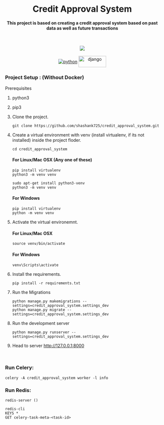 <h1 align="center">Credit Approval System</h1>
<h4 align="center">This project is based on creating a credit approval system based on past data as well as future transactions</h4>

<br>
<p align="center">
<img src="https://badges.frapsoft.com/os/v1/open-source.svg?v=103"/> <br><br>
<a href="https://www.python.org/" target="blank"><img align="center" src="http://ForTheBadge.com/images/badges/made-with-python.svg" alt="python"/></a>
<a href="https://www.djangoproject.com/" target="blank"><img align="center" src="https://img.shields.io/badge/Django-092E20?style=for-the-badge&logo=django&logoColor=white" alt="django" height="37" width="90"/></a>
</p>

### Project Setup : (Without Docker)

Prerequisites
1. python3
2. pip3


3. Clone the project.

    ```shell
    git clone https://github.com/shashank725/credit_approval_system.git
    ```
    

4. Create a virtual environment with venv (install virtualenv, if its not installed) inside the project floder.
  
    ```shell
    cd credit_approval_system
    ```
  
   #### For Linux/Mac OSX (Any one of these)
    ```shell
    pip install virtualenv
    python3 -m venv venv
    ```
    ```
    sudo apt-get install python3-venv
    python3 -m venv venv
    ```
  
   #### For Windows
    ```shell
    pip install virtualenv
    python -m venv venv
    ```


5. Activate the virtual environemnt.

    #### For Linux/Mac OSX
    ```shell
    source venv/bin/activate
    ```

    #### For Windows
    ```shell
    venv\Scripts\activate
    ```
   
6. Install the requirements.

    ```shell
    pip install -r requirements.txt
    ```
 
7. Run the Migrations

    ```shell
    python manage.py makemigrations --settings=credit_approval_system.settings_dev
    python manage.py migrate --settings=credit_approval_system.settings_dev
    ```

8. Run the development server

    ```
    python manage.py runserver --settings=credit_approval_system.settings_dev
    ```
9. Head to server http://127.0.0.1:8000

<br>

### Run Celery:
```
celery -A credit_approval_system worker -l info
```

### Run Redis:

```
redis-server ()
```

```
redis-cli
KEYS *
GET celery-task-meta-<task-id>
```